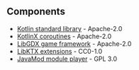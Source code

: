 ## Components

- [Kotlin standard library](https://kotlinlang.org/api/latest/jvm/stdlib/) - Apache-2.0
- [KotlinX coroutines](https://github.com/Kotlin/kotlinx.coroutines) - Apache-2.0
- [LibGDX game framework](https://libgdx.com) - Apache-2.0
- [LibKTX extensions](https://libktx.github.io) - CC0-1.0
- [JavaMod module player](https://sourceforge.net/projects/javamod/files/javamod) - GPL 3.0